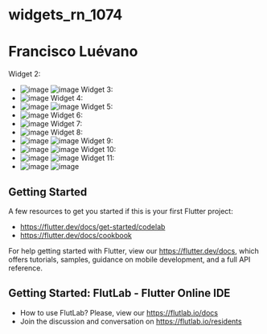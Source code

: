 # widgets_rn_1074

# Francisco Luévano

Widget 2:
- ![image](https://github.com/user-attachments/assets/035e8ef0-843e-4abf-a1f8-a308dbd7abef) ![image](https://github.com/user-attachments/assets/ea97dbad-c98a-49eb-acc1-d206249118dd)
Widget 3:
- ![image](https://github.com/user-attachments/assets/0c7f6c1f-1830-45d5-ad1a-f2eee85e0c85)
Widget 4:
- ![image](https://github.com/user-attachments/assets/912d752f-a8e6-40c1-97bf-f572994ea6ef) ![image](https://github.com/user-attachments/assets/c45b81ad-7973-467c-ae07-32b691053cc0)
Widget 5:
- ![image](https://github.com/user-attachments/assets/c878705c-1687-4e3b-9391-65ed7e5bc1f8)
Widget 6:
- ![image](https://github.com/user-attachments/assets/1606ca70-c577-41f8-9d8c-d08eebbd75e5)
Widget 7:
- ![image](https://github.com/user-attachments/assets/891b75f7-5097-449e-ad10-cb7974b9c42d)
Widget 8:
- ![image](https://github.com/user-attachments/assets/598c6040-4a4c-4b7f-943f-f61f48a4c3cd) ![image](https://github.com/user-attachments/assets/b56df835-5bc0-49dd-8c66-49e9bbd7b3a6)
Widget 9:
- ![image](https://github.com/user-attachments/assets/7c41d850-8108-4a85-9785-7603800a55c0) ![image](https://github.com/user-attachments/assets/0d054740-b34d-47b1-b37f-1b83c01bfca5)
Widget 10:
- ![image](https://github.com/user-attachments/assets/73469a27-4a44-4112-9ea5-c25591d6a981) ![image](https://github.com/user-attachments/assets/76196650-e131-4df5-bb1a-0b0952dcd0f2)
Widget 11:
- ![image](https://github.com/user-attachments/assets/af6efa5d-6c3f-4ab4-8e7e-7267458ecbc3) ![image](https://github.com/user-attachments/assets/01e9ff72-04fa-496f-8432-414b4959fda7)







## Getting Started

A few resources to get you started if this is your first Flutter project:

- https://flutter.dev/docs/get-started/codelab
- https://flutter.dev/docs/cookbook

For help getting started with Flutter, view our
https://flutter.dev/docs, which offers tutorials,
samples, guidance on mobile development, and a full API reference.

## Getting Started: FlutLab - Flutter Online IDE

- How to use FlutLab? Please, view our https://flutlab.io/docs
- Join the discussion and conversation on https://flutlab.io/residents
